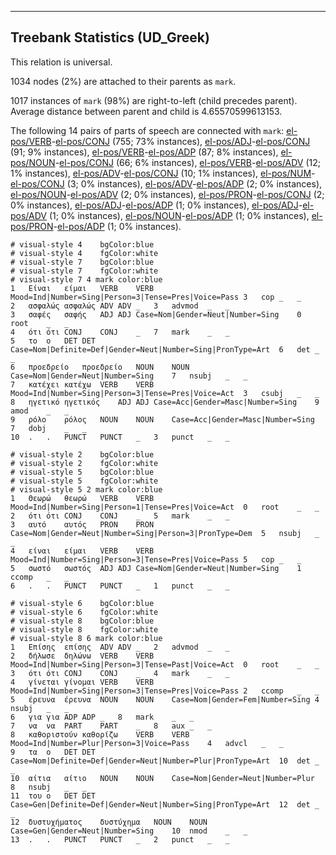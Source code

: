 

--------------------------------------------------------------------------------

## Treebank Statistics (UD_Greek)

This relation is universal.

1034 nodes (2%) are attached to their parents as `mark`.

1017 instances of `mark` (98%) are right-to-left (child precedes parent).
Average distance between parent and child is 4.65570599613153.

The following 14 pairs of parts of speech are connected with `mark`: [el-pos/VERB]()-[el-pos/CONJ]() (755; 73% instances), [el-pos/ADJ]()-[el-pos/CONJ]() (91; 9% instances), [el-pos/VERB]()-[el-pos/ADP]() (87; 8% instances), [el-pos/NOUN]()-[el-pos/CONJ]() (66; 6% instances), [el-pos/VERB]()-[el-pos/ADV]() (12; 1% instances), [el-pos/ADV]()-[el-pos/CONJ]() (10; 1% instances), [el-pos/NUM]()-[el-pos/CONJ]() (3; 0% instances), [el-pos/ADV]()-[el-pos/ADP]() (2; 0% instances), [el-pos/NOUN]()-[el-pos/ADV]() (2; 0% instances), [el-pos/PRON]()-[el-pos/CONJ]() (2; 0% instances), [el-pos/ADJ]()-[el-pos/ADP]() (1; 0% instances), [el-pos/ADJ]()-[el-pos/ADV]() (1; 0% instances), [el-pos/NOUN]()-[el-pos/ADP]() (1; 0% instances), [el-pos/PRON]()-[el-pos/ADP]() (1; 0% instances).


~~~ conllu
# visual-style 4	bgColor:blue
# visual-style 4	fgColor:white
# visual-style 7	bgColor:blue
# visual-style 7	fgColor:white
# visual-style 7 4 mark	color:blue
1	Είναι	είμαι	VERB	VERB	Mood=Ind|Number=Sing|Person=3|Tense=Pres|Voice=Pass	3	cop	_	_
2	ασφαλώς	ασφαλώς	ADV	ADV	_	3	advmod	_	_
3	σαφές	σαφής	ADJ	ADJ	Case=Nom|Gender=Neut|Number=Sing	0	root	_	_
4	ότι	ότι	CONJ	CONJ	_	7	mark	_	_
5	το	ο	DET	DET	Case=Nom|Definite=Def|Gender=Neut|Number=Sing|PronType=Art	6	det	_	_
6	προεδρείο	προεδρείο	NOUN	NOUN	Case=Nom|Gender=Neut|Number=Sing	7	nsubj	_	_
7	κατέχει	κατέχω	VERB	VERB	Mood=Ind|Number=Sing|Person=3|Tense=Pres|Voice=Act	3	csubj	_	_
8	ηγετικό	ηγετικός	ADJ	ADJ	Case=Acc|Gender=Masc|Number=Sing	9	amod	_	_
9	ρόλο	ρόλος	NOUN	NOUN	Case=Acc|Gender=Masc|Number=Sing	7	dobj	_	_
10	.	.	PUNCT	PUNCT	_	3	punct	_	_

~~~


~~~ conllu
# visual-style 2	bgColor:blue
# visual-style 2	fgColor:white
# visual-style 5	bgColor:blue
# visual-style 5	fgColor:white
# visual-style 5 2 mark	color:blue
1	Θεωρώ	θεωρώ	VERB	VERB	Mood=Ind|Number=Sing|Person=1|Tense=Pres|Voice=Act	0	root	_	_
2	ότι	ότι	CONJ	CONJ	_	5	mark	_	_
3	αυτό	αυτός	PRON	PRON	Case=Nom|Gender=Neut|Number=Sing|Person=3|PronType=Dem	5	nsubj	_	_
4	είναι	είμαι	VERB	VERB	Mood=Ind|Number=Sing|Person=3|Tense=Pres|Voice=Pass	5	cop	_	_
5	σωστό	σωστός	ADJ	ADJ	Case=Nom|Gender=Neut|Number=Sing	1	ccomp	_	_
6	.	.	PUNCT	PUNCT	_	1	punct	_	_

~~~


~~~ conllu
# visual-style 6	bgColor:blue
# visual-style 6	fgColor:white
# visual-style 8	bgColor:blue
# visual-style 8	fgColor:white
# visual-style 8 6 mark	color:blue
1	Επίσης	επίσης	ADV	ADV	_	2	advmod	_	_
2	δήλωσε	δηλώνω	VERB	VERB	Mood=Ind|Number=Sing|Person=3|Tense=Past|Voice=Act	0	root	_	_
3	ότι	ότι	CONJ	CONJ	_	4	mark	_	_
4	γίνεται	γίνομαι	VERB	VERB	Mood=Ind|Number=Sing|Person=3|Tense=Pres|Voice=Pass	2	ccomp	_	_
5	έρευνα	έρευνα	NOUN	NOUN	Case=Nom|Gender=Fem|Number=Sing	4	nsubj	_	_
6	για	για	ADP	ADP	_	8	mark	_	_
7	να	να	PART	PART	_	8	aux	_	_
8	καθοριστούν	καθορίζω	VERB	VERB	Mood=Ind|Number=Plur|Person=3|Voice=Pass	4	advcl	_	_
9	τα	ο	DET	DET	Case=Nom|Definite=Def|Gender=Neut|Number=Plur|PronType=Art	10	det	_	_
10	αίτια	αίτιο	NOUN	NOUN	Case=Nom|Gender=Neut|Number=Plur	8	nsubj	_	_
11	του	ο	DET	DET	Case=Gen|Definite=Def|Gender=Neut|Number=Sing|PronType=Art	12	det	_	_
12	δυστυχήματος	δυστύχημα	NOUN	NOUN	Case=Gen|Gender=Neut|Number=Sing	10	nmod	_	_
13	.	.	PUNCT	PUNCT	_	2	punct	_	_

~~~


